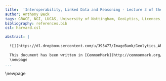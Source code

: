 ```yaml
---
title:  'Interoperability, Linked Data and Reasoning - Lecture 3 of the GIServices module'
author: Anthony Beck
tags: GRACE, NGI, LUCAS, University of Nottingham, GeoLytics, Licences, Calculus, Ontology, Reasoning, Interoperability, Syntactic, Schematic, Semantic, Spatial, GIServices
bibliography: references.bib
csl: harvard.csl

abstract: |
  
  ![](https://dl.dropboxusercontent.com/u/393477/ImageBank/Geolytics_ARB_Banner.png)
  
  This document has been written in [CommonMark](http://commonmark.org/): an unambiguous implementation of Markdown for scholarly writing.
  \newpage
...
```


\newpage

